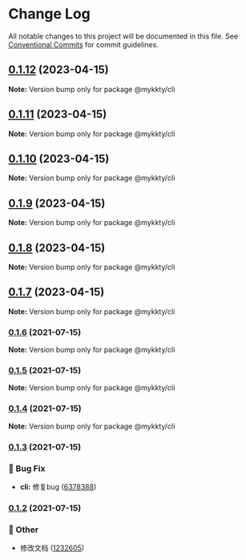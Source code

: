 # Change Log

All notable changes to this project will be documented in this file.
See [Conventional Commits](https://conventionalcommits.org) for commit guidelines.

## [0.1.12](https://github.com/willson-wang/lerna-demo/compare/@mykkty/cli@0.1.11...@mykkty/cli@0.1.12) (2023-04-15)

**Note:** Version bump only for package @mykkty/cli





## [0.1.11](https://github.com/willson-wang/lerna-demo/compare/@mykkty/cli@0.1.10...@mykkty/cli@0.1.11) (2023-04-15)

**Note:** Version bump only for package @mykkty/cli





## [0.1.10](https://github.com/willson-wang/lerna-demo/compare/@mykkty/cli@0.1.9...@mykkty/cli@0.1.10) (2023-04-15)

**Note:** Version bump only for package @mykkty/cli





## [0.1.9](https://github.com/willson-wang/lerna-demo/compare/@mykkty/cli@0.1.8...@mykkty/cli@0.1.9) (2023-04-15)

**Note:** Version bump only for package @mykkty/cli





## [0.1.8](https://github.com/willson-wang/lerna-demo/compare/@mykkty/cli@0.1.7...@mykkty/cli@0.1.8) (2023-04-15)

**Note:** Version bump only for package @mykkty/cli





## [0.1.7](https://github.com/willson-wang/lerna-demo/compare/@mykkty/cli@0.1.6...@mykkty/cli@0.1.7) (2023-04-15)

**Note:** Version bump only for package @mykkty/cli





### [0.1.6](https://github.com/willson-wang/lerna-demo/compare/@mykkty/cli@0.1.5...@mykkty/cli@0.1.6) (2021-07-15)

**Note:** Version bump only for package @mykkty/cli





### [0.1.5](https://github.com/willson-wang/lerna-demo/compare/@mykkty/cli@0.1.4...@mykkty/cli@0.1.5) (2021-07-15)

**Note:** Version bump only for package @mykkty/cli





### [0.1.4](https://github.com/willson-wang/lerna-demo/compare/@mykkty/cli@0.1.3...@mykkty/cli@0.1.4) (2021-07-15)

**Note:** Version bump only for package @mykkty/cli





### [0.1.3](https://github.com/willson-wang/lerna-demo/compare/@mykkty/cli@0.1.2...@mykkty/cli@0.1.3) (2021-07-15)


### :bug: Bug Fix

* **cli:** 修复bug ([6378388](https://github.com/willson-wang/lerna-demo/commit/63783889d638b39a3ef92a9d375f33219067db57))



### [0.1.2](https://github.com/willson-wang/lerna-demo/compare/@mykkty/cli@0.1.1...@mykkty/cli@0.1.2) (2021-07-15)


### :mega: Other

* 修改文档 ([1232605](https://github.com/willson-wang/lerna-demo/commit/12326054a55f9871e05b687c901241b4a65a0d24))
